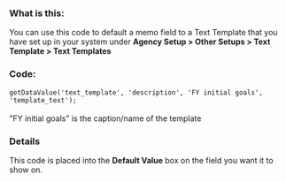 ### What is this:
You can use this code to default a memo field to a Text Template that you have set up in your system under **Agency Setup > Other Setups > Text Template > Text Templates**
### Code:

`getDataValue('text_template', 'description', 'FY initial goals', 'template_text');`<br><br>
"FY initial goals" is the caption/name of the template

### Details
This code is placed into the **Default Value** box on the field you want it to show on. 
